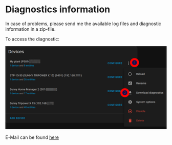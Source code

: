 # Diagnostics information

In case of problems, please send me the available log files and diagnostic information in a zip-file.

To access the diagnostic:

![Diagnose-Information](images/Diagnose-Information.png)

E-Mail can be found [here](https://littleyoda.github.io)
